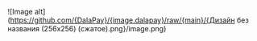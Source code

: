 ![Image alt](https://github.com/{DalaPay}/{image.dalapay}/raw/{main}/{Дизайн без названия (256x256) (сжатое).png}/image.png)
